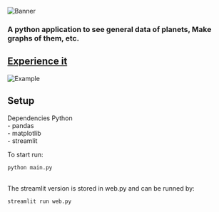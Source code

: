 ![Banner](https://hiddenblack.tixte.co/r/Code_w7LZTsnje3.png)
                                                                    
### A python application to see general data of planets, Make graphs of them, etc.
## [Experience it](https://planetdata.streamlit.app/)
![Example](https://hiddenblack.tixte.co/r/python_abS5Ay1Ipt.png)

## Setup
 Dependencies 
    Python<br>
        - pandas<br>
        - matplotlib<br>
        - streamlit

To start run:
```bash
python main.py
```
<br>
The streamlit version is stored in web.py and can be runned by:

```bash
streamlit run web.py
```